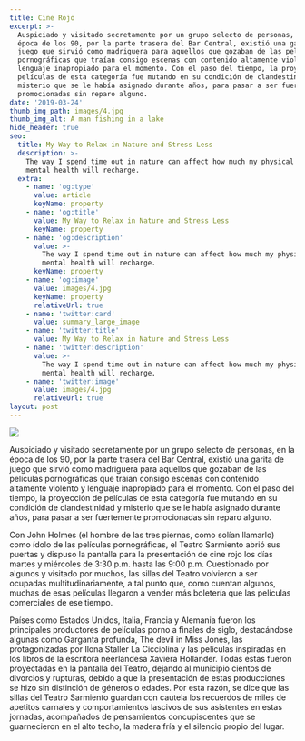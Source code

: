 ```yaml
---
title: Cine Rojo
excerpt: >-
  Auspiciado y visitado secretamente por un grupo selecto de personas, en la
  época de los 90, por la parte trasera del Bar Central, existió una garita de
  juego que sirvió como madriguera para aquellos que gozaban de las películas
  pornográficas que traían consigo escenas con contenido altamente violento y
  lenguaje inapropiado para el momento. Con el paso del tiempo, la proyección de
  películas de esta categoría fue mutando en su condición de clandestinidad y
  misterio que se le había asignado durante años, para pasar a ser fuertemente
  promocionadas sin reparo alguno. 
date: '2019-03-24'
thumb_img_path: images/4.jpg
thumb_img_alt: A man fishing in a lake
hide_header: true
seo:
  title: My Way to Relax in Nature and Stress Less
  description: >-
    The way I spend time out in nature can affect how much my physical and
    mental health will recharge.
  extra:
    - name: 'og:type'
      value: article
      keyName: property
    - name: 'og:title'
      value: My Way to Relax in Nature and Stress Less
      keyName: property
    - name: 'og:description'
      value: >-
        The way I spend time out in nature can affect how much my physical and
        mental health will recharge.
      keyName: property
    - name: 'og:image'
      value: images/4.jpg
      keyName: property
      relativeUrl: true
    - name: 'twitter:card'
      value: summary_large_image
    - name: 'twitter:title'
      value: My Way to Relax in Nature and Stress Less
    - name: 'twitter:description'
      value: >-
        The way I spend time out in nature can affect how much my physical and
        mental health will recharge.
    - name: 'twitter:image'
      value: images/4.jpg
      relativeUrl: true
layout: post
---
```

![](/images/cine%20rojo-41827529.jpeg)



Auspiciado y visitado secretamente por un grupo selecto de personas, en la época de los 90, por la parte trasera del Bar Central, existió una garita de juego que sirvió como madriguera para aquellos que gozaban de las películas pornográficas que traían consigo escenas con contenido altamente violento y lenguaje inapropiado para el momento. Con el paso del tiempo, la proyección de películas de esta categoría fue mutando en su condición de clandestinidad y misterio que se le había asignado durante años, para pasar a ser fuertemente promocionadas sin reparo alguno.

Con John Holmes (el hombre de las tres piernas, como solían llamarlo) como ídolo de las películas pornográficas, el Teatro Sarmiento abrió sus puertas y dispuso la pantalla para la presentación de cine rojo los días martes y miércoles de 3:30 p.m. hasta las 9:00 p.m. Cuestionado por algunos y visitado por muchos, las sillas del Teatro volvieron a ser ocupadas multitudinariamente, a tal punto que, como cuentan algunos, muchas de esas películas llegaron a vender más boletería que las películas comerciales de ese tiempo.

Países como Estados Unidos, Italia, Francia y Alemania fueron los principales productores de películas porno a finales de siglo, destacándose algunas como Garganta profunda, The devil in Miss Jones, las protagonizadas por Ilona Staller La Cicciolina y las películas inspiradas en los libros de la escritora neerlandesa Xaviera Hollander. Todas estas fueron proyectadas en la pantalla del Teatro, dejando al municipio cientos de divorcios y rupturas, debido a que la presentación de estas producciones se hizo sin distinción de géneros o edades. Por esta razón, se dice que las sillas del Teatro Sarmiento guardan con cautela los recuerdos de miles de apetitos carnales y comportamientos lascivos de sus asistentes en estas jornadas, acompañados de pensamientos concupiscentes que se guarnecieron en el alto techo, la madera fría y el silencio propio del lugar.
